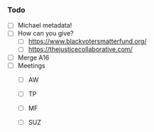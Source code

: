 ### Todo

- [ ] Michael metadata!
- [ ] How can you give?
  - [ ] https://www.blackvotersmatterfund.org/
  - [ ] https://thejusticecollaborative.com/
- [ ] Merge A16
- [ ] Meetings
  - [ ] AW
  - [ ] TP
  - [ ] MF
  - [ ] SUZ
  
